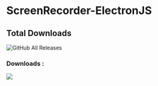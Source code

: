# ScreenRecorder-ElectronJS

## Total Downloads
![GitHub All Releases](https://img.shields.io/github/downloads/AmitDeka/ScreenRecorder-ElectronJS/total?color=green&label=Windows)

### Downloads : 


[![](https://img.shields.io/github/v/release/AmitDeka/ScreenRecorder-ElectronJS?color=Green&label=Release%20For%20Windows)](https://github.com/AmitDeka/ScreenRecorder-ElectronJS/releases/download/v1.0.0/Screen.Recorder-1.0.0.Setup.exe)
